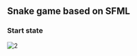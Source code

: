 ## Snake game based on SFML
### Start state 
![2](https://user-images.githubusercontent.com/29982395/103139282-21136c00-470d-11eb-814e-bb4903458faf.JPG)


